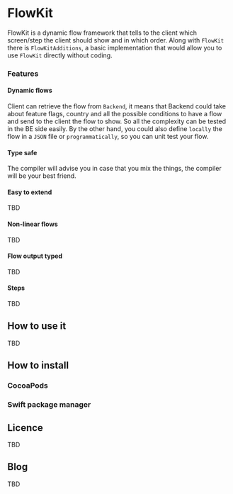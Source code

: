 # FlowKit
FlowKit is a dynamic flow framework that tells to the client which screen/step the client should show and in which order.
Along with `FlowKit` there is `FlowKitAdditions`, a basic implementation that would allow you to use `FlowKit` directly without coding.

### Features
#### Dynamic flows
Client can retrieve the flow from `Backend`, it means that Backend could take about feature flags, country and all the possible conditions to have a flow and send to the client the flow to show. So all the complexity can be tested in the BE side easily.
By the other hand, you could also define `locally` the flow in a `JSON` file or `programmatically`, so you can unit test your flow.
#### Type safe
The compiler will advise you in case that you mix the things, the compiler will be your best friend.
#### Easy to extend
TBD
#### Non-linear flows
TBD
#### Flow output typed
TBD
#### Steps
TBD
## How to use it
TBD

## How to install
### CocoaPods

### Swift package manager

## Licence
TBD
## Blog
TBD